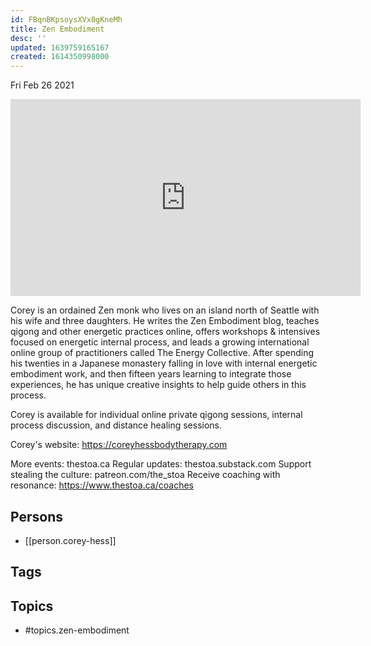 ```yaml
---
id: FBqnBKpsoysXVx0gKneMh
title: Zen Embodiment
desc: ''
updated: 1639759165167
created: 1614350998000
---
```





Fri Feb 26 2021

<iframe width="560" height="315" src="https://www.youtube.com/embed/4utht7Q0D6Y" title="Zen Embodiment w/ Corey Hess" frameborder="0" allow="accelerometer; autoplay; clipboard-write; encrypted-media; gyroscope; picture-in-picture" allowfullscreen ></iframe>

Corey is an ordained Zen monk who lives on an island north of Seattle with his wife and three daughters. He writes the Zen Embodiment blog, teaches qigong and other energetic practices online, offers workshops & intensives focused on energetic internal process, and leads a growing international online group of practitioners called The Energy Collective. After spending his twenties in a Japanese monastery falling in love with internal energetic embodiment work, and then fifteen years learning to integrate those experiences, he has unique creative insights to help guide others in this process.

Corey is available for individual online private qigong sessions, internal process discussion, and distance healing sessions.

Corey's website: https://coreyhessbodytherapy.com

More events: thestoa.ca
Regular updates: thestoa.substack.com
Support stealing the culture: patreon.com/the_stoa
Receive coaching with resonance: https://www.thestoa.ca/coaches

## Persons

- [[person.corey-hess]]

## Tags



## Topics

- #topics.zen-embodiment


